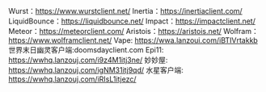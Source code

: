Wurst：https://www.wurstclient.net/
Inertia：https://inertiaclient.com/
LiquidBounce：https://liquidbounce.net/
Impact：https://impactclient.net/
Meteor：https://meteorclient.com/
Aristois：https://aristois.net/
Wolfram：https://www.wolframclient.net/
Vape: https://wwa.lanzoui.com/iBTIVrtakkb
世界末日幽灵客户端:doomsdayclient.com
Epi11: https://wwhq.lanzouj.com/i9z4M1itj3ne/
妙妙屋: https://wwhq.lanzouj.com/igNM31itj9qd/
水星客户端: https://wwhq.lanzouj.com/iRIsL1itjezc/
